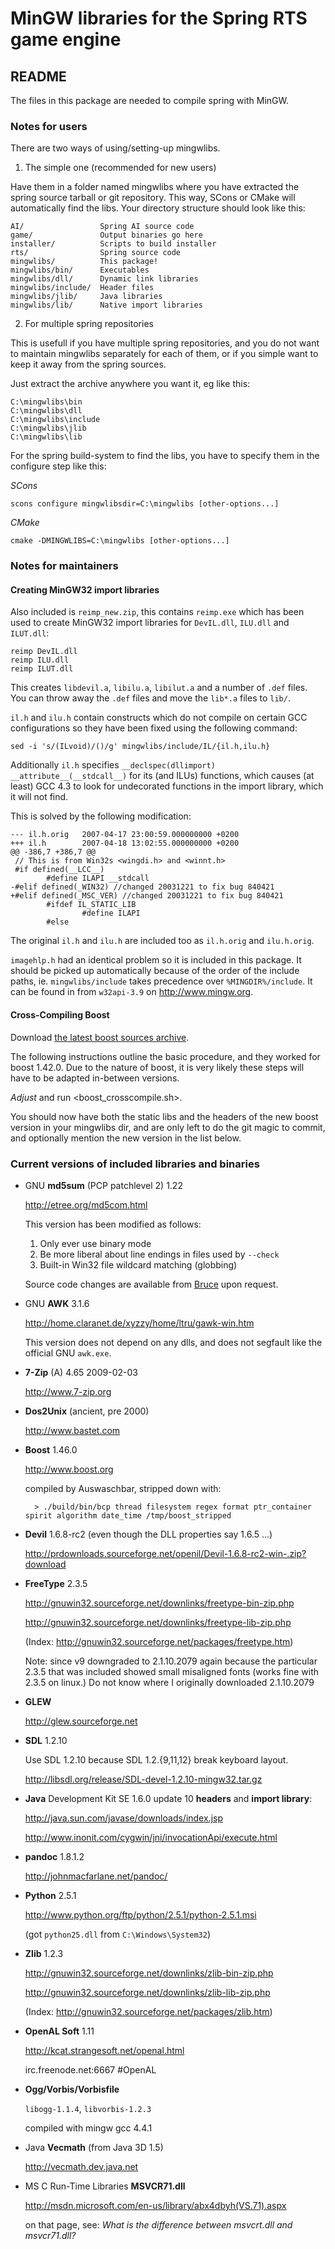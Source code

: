 # MinGW libraries for the Spring RTS game engine

## README

The files in this package are needed to compile spring with MinGW.


### Notes for users

There are two ways of using/setting-up mingwlibs.

1. The simple one (recommended for new users)

Have them in a folder named mingwlibs where you have extracted
the spring source tarball or git repository. This way,
SCons or CMake will automatically find the libs.
Your directory structure should look like this:

	AI/                 Spring AI source code
	game/               Output binaries go here
	installer/          Scripts to build installer
	rts/                Spring source code
	mingwlibs/          This package!
	mingwlibs/bin/      Executables
	mingwlibs/dll/      Dynamic link libraries
	mingwlibs/include/  Header files
	mingwlibs/jlib/     Java libraries
	mingwlibs/lib/      Native import libraries


2. For multiple spring repositories

This is usefull if you have multiple spring repositories,
and you do not want to maintain mingwlibs separately for each of them,
or if you simple want to keep it away from the spring sources.

Just extract the archive anywhere you want it, eg like this:

	C:\mingwlibs\bin
	C:\mingwlibs\dll
	C:\mingwlibs\include
	C:\mingwlibs\jlib
	C:\mingwlibs\lib

For the spring build-system to find the libs, you have to specify them
in the configure step like this:

_SCons_

	scons configure mingwlibsdir=C:\mingwlibs [other-options...]

_CMake_

	cmake -DMINGWLIBS=C:\mingwlibs [other-options...]


### Notes for maintainers

#### Creating MinGW32 import libraries

Also included is `reimp_new.zip`, this contains `reimp.exe` which has been
used to create MinGW32 import libraries for `DevIL.dll`, `ILU.dll` and `ILUT.dll`:

	reimp DevIL.dll
	reimp ILU.dll
	reimp ILUT.dll

This creates `libdevil.a`, `libilu.a`, `libilut.a` and a number of `.def` files.
You can throw away the `.def` files and move the `lib*.a` files to `lib/`.

`il.h` and `ilu.h` contain constructs which do not compile on certain GCC
configurations so they have been fixed using the following command:

	sed -i 's/(ILvoid)/()/g' mingwlibs/include/IL/{il.h,ilu.h}

Additionally `il.h` specifies `__declspec(dllimport) __attribute__(__stdcall__)`
for its (and ILUs) functions, which causes (at least) GCC 4.3 to look for
undecorated functions in the import library, which it will not find.

This is solved by the following modification:

	--- il.h.orig   2007-04-17 23:00:59.000000000 +0200
	+++ il.h        2007-04-18 13:02:55.000000000 +0200
	@@ -386,7 +386,7 @@
	 // This is from Win32s <wingdi.h> and <winnt.h>
	 #if defined(__LCC__)
	        #define ILAPI __stdcall
	-#elif defined(_WIN32) //changed 20031221 to fix bug 840421
	+#elif defined(_MSC_VER) //changed 20031221 to fix bug 840421
	        #ifdef IL_STATIC_LIB
	                #define ILAPI
	        #else

The original `il.h` and `ilu.h` are included too as `il.h.orig` and `ilu.h.orig`.

`imagehlp.h` had an identical problem so it is included in this package. It
should be picked up automatically because of the order of the include paths,
ie. `mingwlibs/include` takes precedence over `%MINGDIR%/include`.
It can be found in from `w32api-3.9` on <http://www.mingw.org>.

#### Cross-Compiling Boost

Download [the latest boost sources archive](http://www.boost.org/users/download/).

The following instructions outline the basic procedure,
and they worked for boost 1.42.0.
Due to the nature of boost, it is very likely these steps will have to be adapted
in-between versions.

_Adjust_ and run <boost_crosscompile.sh>.

You should now have both the static libs and the headers of the new boost
version in your mingwlibs dir, and are only left to do the git magic to commit,
and optionally mention the new version in the list below.

### Current versions of included libraries and binaries

* GNU __md5sum__ (PCP patchlevel 2) 1.22

	<http://etree.org/md5com.html>

	This version has been modified as follows:

	1. Only ever use binary mode
	2. Be more liberal about line endings in files used by `--check`
	3. Built-in Win32 file wildcard matching (globbing)

	Source code changes are available from [Bruce](mailto:bruce@gridpoint.com)
	upon request.

* GNU __AWK__ 3.1.6

	<http://home.claranet.de/xyzzy/home/ltru/gawk-win.htm>

	This version does not depend on any dlls, and does not segfault
	like the official GNU `awk.exe`.

* __7-Zip__ (A) 4.65 2009-02-03

	<http://www.7-zip.org>

* __Dos2Unix__ (ancient, pre 2000)

	<http://www.bastet.com>

* __Boost__ 1.46.0

	<http://www.boost.org>

	compiled by Auswaschbar, stripped down with:

		> ./build/bin/bcp thread filesystem regex format ptr_container spirit algorithm date_time /tmp/boost_stripped

* __Devil__ 1.6.8-rc2 (even though the DLL properties say 1.6.5 ...)

	<http://prdownloads.sourceforge.net/openil/Devil-1.6.8-rc2-win-.zip?download>

* __FreeType__ 2.3.5

	<http://gnuwin32.sourceforge.net/downlinks/freetype-bin-zip.php>

	<http://gnuwin32.sourceforge.net/downlinks/freetype-lib-zip.php>

	(Index: <http://gnuwin32.sourceforge.net/packages/freetype.htm>)

	Note: since v9 downgraded to 2.1.10.2079 again because the particular 2.3.5 that
	was included showed small misaligned fonts (works fine with 2.3.5 on linux.)
	Do not know where I originally downloaded 2.1.10.2079

* __GLEW__

	<http://glew.sourceforge.net>

* __SDL__ 1.2.10

	Use SDL 1.2.10 because SDL 1.2.{9,11,12} break keyboard layout.

	<http://libsdl.org/release/SDL-devel-1.2.10-mingw32.tar.gz>

* __Java__ Development Kit SE 1.6.0 update 10 __headers__ and __import library__:

	<http://java.sun.com/javase/downloads/index.jsp>

	<http://www.inonit.com/cygwin/jni/invocationApi/execute.html>

* __pandoc__ 1.8.1.2

	<http://johnmacfarlane.net/pandoc/>

* __Python__ 2.5.1

	<http://www.python.org/ftp/python/2.5.1/python-2.5.1.msi>

	(got `python25.dll` from `C:\Windows\System32`)

* __Zlib__ 1.2.3

	<http://gnuwin32.sourceforge.net/downlinks/zlib-bin-zip.php>

	<http://gnuwin32.sourceforge.net/downlinks/zlib-lib-zip.php>

	(Index: <http://gnuwin32.sourceforge.net/packages/zlib.htm>)

* __OpenAL Soft__ 1.11

	<http://kcat.strangesoft.net/openal.html>

	irc.freenode.net:6667 #OpenAL

* __Ogg/Vorbis/Vorbisfile__

	`libogg-1.1.4`, `libvorbis-1.2.3`

	compiled with mingw gcc 4.4.1

* Java __Vecmath__ (from Java 3D 1.5)

	<http://vecmath.dev.java.net>

* MS C Run-Time Libraries __MSVCR71.dll__

	<http://msdn.microsoft.com/en-us/library/abx4dbyh(VS.71).aspx>

	on that page, see:
		_What is the difference between msvcrt.dll and msvcr71.dll?_
